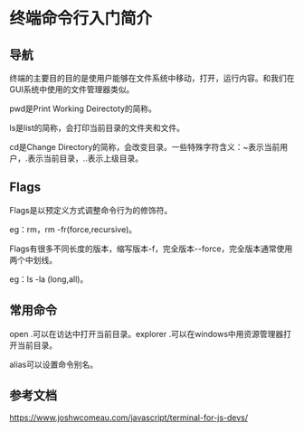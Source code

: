 # 终端命令行入门简介

## 导航

终端的主要目的目的是使用户能够在文件系统中移动，打开，运行内容。和我们在GUI系统中使用的文件管理器类似。

pwd是Print Working Deirectoty的简称。

ls是list的简称，会打印当前目录的文件夹和文件。

cd是Change Directory的简称，会改变目录。一些特殊字符含义：~表示当前用户，.表示当前目录，..表示上级目录。

## Flags

Flags是以预定义方式调整命令行为的修饰符。

eg：rm，rm -fr(force,recursive)。

Flags有很多不同长度的版本，缩写版本-f，完全版本--force，完全版本通常使用两个中划线。

eg：ls -la (long,all)。

## 常用命令

open .可以在访达中打开当前目录。explorer .可以在windows中用资源管理器打开当前目录。

alias可以设置命令别名。


## 参考文档 

https://www.joshwcomeau.com/javascript/terminal-for-js-devs/


